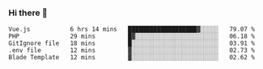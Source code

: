### Hi there 👋

<!--START_SECTION:waka-->

```text
Vue.js           6 hrs 14 mins   ███████████████████▓░░░░░   79.07 %
PHP              29 mins         █▓░░░░░░░░░░░░░░░░░░░░░░░   06.18 %
GitIgnore file   18 mins         █░░░░░░░░░░░░░░░░░░░░░░░░   03.91 %
.env file        12 mins         ▓░░░░░░░░░░░░░░░░░░░░░░░░   02.73 %
Blade Template   12 mins         ▓░░░░░░░░░░░░░░░░░░░░░░░░   02.62 %
```

<!--END_SECTION:waka-->

<!--
**Jonas-VanHaeken/Jonas-VanHaeken** is a ✨ _special_ ✨ repository because its `README.md` (this file) appears on your GitHub profile.

Here are some ideas to get you started:

- 🔭 I’m currently working on ...
- 🌱 I’m currently learning ...
- 👯 I’m looking to collaborate on ...
- 🤔 I’m looking for help with ...
- 💬 Ask me about ...
- 📫 How to reach me: ...
- 😄 Pronouns: ...
- ⚡ Fun fact: ...
-->
